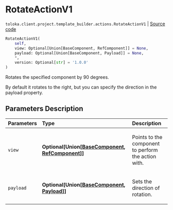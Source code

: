 # RotateActionV1
`toloka.client.project.template_builder.actions.RotateActionV1` | [Source code](https://github.com/Toloka/toloka-kit/blob/v0.1.26/src/client/project/template_builder/actions.py#L128)

```python
RotateActionV1(
    self,
    view: Optional[Union[BaseComponent, RefComponent]] = None,
    payload: Optional[Union[BaseComponent, Payload]] = None,
    *,
    version: Optional[str] = '1.0.0'
)
```

Rotates the specified component by 90 degrees.


By default it rotates to the right, but you can specify the direction in the payload property.

## Parameters Description

| Parameters | Type | Description |
| :----------| :----| :-----------|
`view`|**Optional\[Union\[[BaseComponent](toloka.client.project.template_builder.base.BaseComponent.md), [RefComponent](toloka.client.project.template_builder.base.RefComponent.md)\]\]**|<p>Points to the component to perform the action with.</p>
`payload`|**Optional\[Union\[[BaseComponent](toloka.client.project.template_builder.base.BaseComponent.md), [Payload](toloka.client.project.template_builder.actions.RotateActionV1.Payload.md)\]\]**|<p>Sets the direction of rotation.</p>

